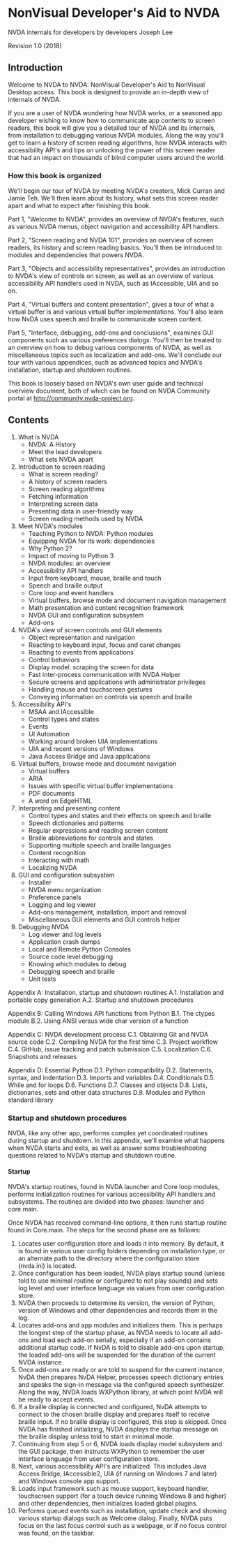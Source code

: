 # NonVisual Developer's Aid to NVDA
NVDA internals for developers by developers
Joseph Lee

Revision 1.0 (2018)

## Introduction

Welcome to NVDA to NVDA: NonVisual Developer's Aid to NonVisual Desktop access. This book is designed to provide an in-depth view of internals of NVDA.

If you are a user of NVDA wondering how NVDA works, or a seasoned app developer wishing to know how to communicate app contents to screen readers, this book will give you a detailed tour of NVDA and its internals, from installation to debugging various NVDA modules. Along the way you'll get to learn a history of screen reading algorithms, how NVDA interacts with accessibility API's and tips on unlocking the power of this screen reader that had an impact on thousands of blind computer users around the world.

### How this book is organized

We'll begin our tour of NVDA by meeting NVDA's creators, Mick Curran and Jamie Teh. We'll then learn about its history, what sets this screen reader apart and what to expect after finishing this book.

Part 1, "Welcome to NVDA", provides an overview of NVDA's features, such as various NVDA menus, object navigation and accessibility API handlers.

Part 2, "Screen reading and NVDA 101", provides an overview of screen readers, its history and screen reading basics. You'll then be introduced to modules and dependencies that powers NVDA.

Part 3, "Objects and accessibility representatives", provides an introduction to NVDA's view of controls on screen, as well as an overview of various accessibility API handlers used in NVDA, such as IAccessible, UIA and so on.

Part 4, "Virtual buffers and content presentation", gives a tour of what a virtual buffer is and various virtual buffer implementations. You'll also learn how NvDA uses speech and braille to communicate screen content.

Part 5, "Interface, debugging, add-ons and conclusions", examines GUI components such as various preferences dialogs. You'll then be treated to an overview on how to debug various components of NVDA, as well as miscellaneous topics such as localization and add-ons. We'll conclude our tour with various appendices, such as advanced topics and NVDA's installation, startup and shutdown routines.

This book is loosely based on NVDA's own user guide and technical overview document, both of which can be found on NVDA Community portal at http://community.nvda-project.org.

## Contents

1. What is NVDA
	* NVDA: A History
	* Meet the lead developers
	* What sets NVDA apart
2. Introduction to screen reading
	* What is screen reading?
	* A history of screen readers
	* Screen reading algorithms
	* Fetching information
	* Interpreting screen data
	* Presenting data in user-friendly way
	* Screen reading methods used by NVDA
3. Meet NVDA's modules
	* Teaching Python to NVDA: Python modules
	* Equipping NVDA for its work: dependencies
	* Why Python 2?
	* Impact of moving to Python 3
	* NVDA modules: an overview
	* Accessibility API handlers
	* Input from keyboard, mouse, braille and touch
	* Speech and braille output
	* Core loop and event handlers
	* Virtual buffers, browse mode and document navigation management
	* Math presentation and content recognition framework
	* NVDA GUI and configuration subsystem
	* Add-ons
4. NVDA's view of screen controls and GUI elements
	* Object representation and navigation
	* Reacting to keyboard input, focus and caret changes
	* Reacting to events from applications
	* Control behaviors
	* Display model: scraping the screen for data
	* Fast inter-process communication with NVDA Helper
	* Secure screens and applications with administrator privileges
	* Handling mouse and touchscreen gestures
	* Conveying information on controls via speech and braille
5. Accessibility API's
	* MSAA and IAccessible
	* Control types and states
	* Events
	* UI Automation
	* Working around broken UIA implementations
	* UIA and recent versions of Windows
	* Java Access Bridge and Java applications
6. Virtual buffers, browse mode and document navigation
	* Virtual buffers
	* ARIA
	* Issues with specific virtual buffer implementations
	* PDF documents
	* A word on EdgeHTML
7. Interpreting and presenting content
	* Control types and states and their effects on speech and braille
	* Speech dictionaries and patterns
	* Regular expressions and reading screen content
	* Braille abbreviations for controls and states
	* Supporting multiple speech and braille languages
	* Content recognition
	* Interacting with math
	* Localizing NVDA
8. GUI and configuration subsystem
	* Installer
	* NVDA menu organization
	* Preference panels
	* Logging and log viewer
	* Add-ons management, installation, import and removal
	* Miscellaneous GUI elements and GUI controls helper
9. Debugging NVDA
	* Log viewer and log levels
	* Application crash dumps
	* Local and Remote Python Consoles
	* Source code level debugging
	* Knowing which modules to debug
	* Debugging speech and braille
	* Unit tests

Appendix A: Installation, startup and shutdown routines
A.1. Installation and portable copy generation
A.2. Startup and shutdown procedures

Appendix B: Calling Windows API functions from Python
B.1. The ctypes module
B.2. Using ANSI versus wide char version of a function

Appendix C: NVDA development process
C.1. Obtaining Git and NVDA source code
C.2. Compiling NVDA for the first time
C.3. Project workflow
C.4. GitHub, issue tracking and patch submission
C.5. Localization
C.6. Snapshots and releases

Appendix D: Essential Python
D.1. Python compatibility
D.2. Statements, syntax, and indentation
D.3. Imports and variables
D.4. Conditionals
D.5. While and for loops
D.6. Functions
D.7. Classes and objects
D.8. Lists, dictionaries, sets and other data structures
D.9. Modules and Python standard library

### Startup and shutdown procedures

NVDA, like any other app, performs complex yet coordinated routines during startup and shutdown. In this appendix, we'll examine what happens when NVDA starts and exits, as well as answer some troubleshooting questions related to NVDA's startup and shutdown routine.

#### Startup

NVDA's startup routines, found in NVDA launcher and Core loop modules, performs initialization routines for various accessibility API handlers and subsystems. The routines are divided into two phases: launcher and core.main.

Once NVDA has received command-line options, it then runs startup routine found in Core.main. The steps for the second phase are as follows:

1. Locates user configuration store and loads it into memory. By default, it is found in various user config folders depending on installation type, or an alternate path to the directory where the configuration store (nvda.ini) is located.
2. Once configuration has been loaded, NVDA plays startup sound (unless told to use minimal routine or configured to not play sounds) and sets log level and user interface language via values from user configuration store.
3. NVDA then proceeds to determine its version, the version of Python, version of Windows and other dependencies and records them in the log.
4. Locates add-ons and app modules and initializes them. This is perhaps the longest step of the startup phase, as NVDA needs to locate all add-ons and load each add-on serially, especially if an add-on contains additional startup code. If NvDA is told to disable add-ons upon startup, the loaded add-ons will be suspended for the duration of the current NVDA instance.
5. Once add-ons are ready or are told to suspend for the current instance, NvDA then prepares NvDA Helper, processes speech dictionary entries and speaks the sign-in message via the configured speech synthesizer. Along the way, NVDA loads WXPython library, at which point NVDA will be ready to accept events.
6. If a braille display is connected and configured, NvDA attempts to connect to the chosen braille display and prepares itself to receive braille input. If no braille display is configured, this step is skipped. Once NVDA has finished initializing, NVDA displays the startup message on the braille display unless told to start in minimal mode.
7. Continuing from step 5 or 6, NVDA loads display model subsystem and the GUI package, then instructs WXPython to remember the user interface language from user configuration store.
8. Next, various accessibility API's are initialized. This includes Java Access Bridge, IAccessible2, UIA (if running on Windows 7 and later) and Windows console app support.
9. Loads input framework such as mouse support, keyboard handler, touchscreen support (for a touch device running Windows 8 and higher) and other dependencies, then initializes loaded global plugins.
10. Performs queued events such as installation, update check and showing various startup dialogs such as Welcome dialog. Finally, NVDA puts focus on the last focus control such as a webpage, or if no focus control was found, on the taskbar.

